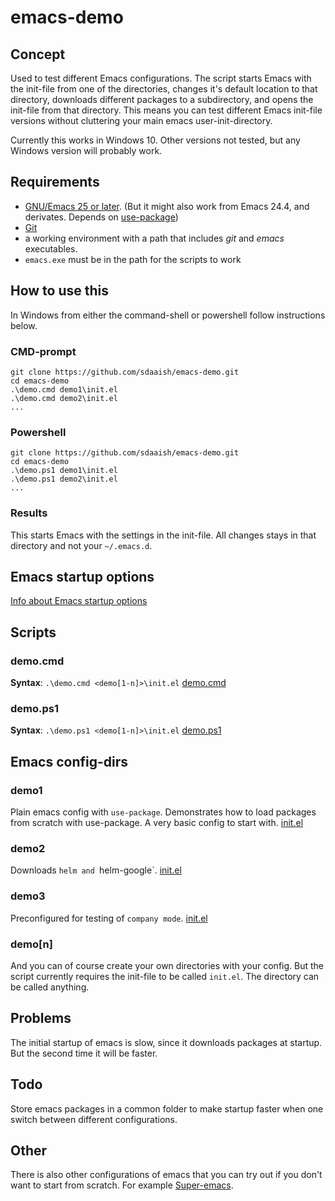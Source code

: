 # emacs-demo
## Concept
Used to test different Emacs configurations.
The script starts Emacs with the init-file from one of the directories, changes it's default location to that directory, downloads different packages to a subdirectory, and opens the init-file from that directory. This means you can test different Emacs init-file versions without cluttering your main emacs user-init-directory.

Currently this works in Windows 10. Other versions not tested, but any Windows version will probably work.
## Requirements
- [GNU/Emacs 25 or later](https://www.gnu.org/software/emacs/). (But it might also work from Emacs 24.4, and derivates. Depends on [use-package](https://github.com/jwiegley/use-package))
- [Git](https://git-scm.com/)
- a working environment with a path that includes _git_ and _emacs_ executables.
- `emacs.exe` must be in the path for the scripts to work

## How to use this
In Windows from either the command-shell or powershell follow instructions below.
### CMD-prompt
```
git clone https://github.com/sdaaish/emacs-demo.git
cd emacs-demo
.\demo.cmd demo1\init.el
.\demo.cmd demo2\init.el
...
```
### Powershell
```
git clone https://github.com/sdaaish/emacs-demo.git
cd emacs-demo
.\demo.ps1 demo1\init.el
.\demo.ps1 demo2\init.el
...
```
### Results
This starts Emacs with the settings in the init-file. All changes stays in that directory and not your `~/.emacs.d`.

## Emacs startup options
[Info about Emacs startup options](./emacs-startup-opts.md)

## Scripts
### demo.cmd
**Syntax**: `.\demo.cmd <demo[1-n]>\init.el`
[demo.cmd](./demo.cmd)

### demo.ps1
**Syntax**: `.\demo.ps1 <demo[1-n]>\init.el`
[demo.ps1](./demo.ps1)

## Emacs config-dirs
### demo1
Plain emacs config with `use-package`. Demonstrates how to load packages from scratch with use-package.
A very basic config to start with. [init.el](./demo1/init.el)

### demo2
Downloads `helm and `helm-google`. [init.el](./demo2/init.el)

### demo3
Preconfigured for testing of `company mode`. [init.el](./demo3/init.el)

### demo[n]
And you can of course create your own directories with your config. But the script currently requires the init-file to be called `init.el`. The directory can be called anything.

## Problems
The initial startup of emacs is slow, since it downloads packages at startup. But the second time it will be faster.

## Todo
Store emacs packages in a common folder to make startup faster when one switch between different configurations.

## Other
There is also other configurations of emacs that you can try out if you don't want to start from scratch. For example [Super-emacs](https://github.com/myTerminal/super-emacs).
